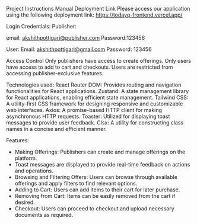 Project Instructions Manual
Deployment Link
Please access our application using the following deployment link: https://todayq-frontend.vercel.app/

Login Credentials:
Publisher:

email: akshithpottigari@publisher.com
Password:123456

User:
Email: akshithpottigari@gmail.com
Password: 123456

Access Control
Only publishers have access to create offerings.
Only users have access to add to cart and checkouts.
Users are restricted from accessing publisher-exclusive features.

Technologies used:
React Router DOM: Provides routing and navigation functionalities for React applications.
Zustand: A state management library for React applications, enabling efficient state management.
Tailwind CSS: A utility-first CSS framework for designing responsive and customizable web interfaces.
Axios: A promise-based HTTP client for making asynchronous HTTP requests.
Toaster: Utilized for displaying toast messages to provide user feedback.
Clsx: A utility for constructing class names in a concise and efficient manner.

Features:
- Making Offerings: Publishers can create and manage offerings on the platform.
- Toast messages are displayed to provide real-time feedback on actions and operations.
- Browsing and Filtering Offers: Users can browse through available offerings and apply filters to find relevant options.
- Adding to Cart: Users can add items to their cart for later purchase.
- Removing from Cart: Items can be easily removed from the cart if desired.
- Checkout: Users can proceed to checkout and upload necessary documents as required.